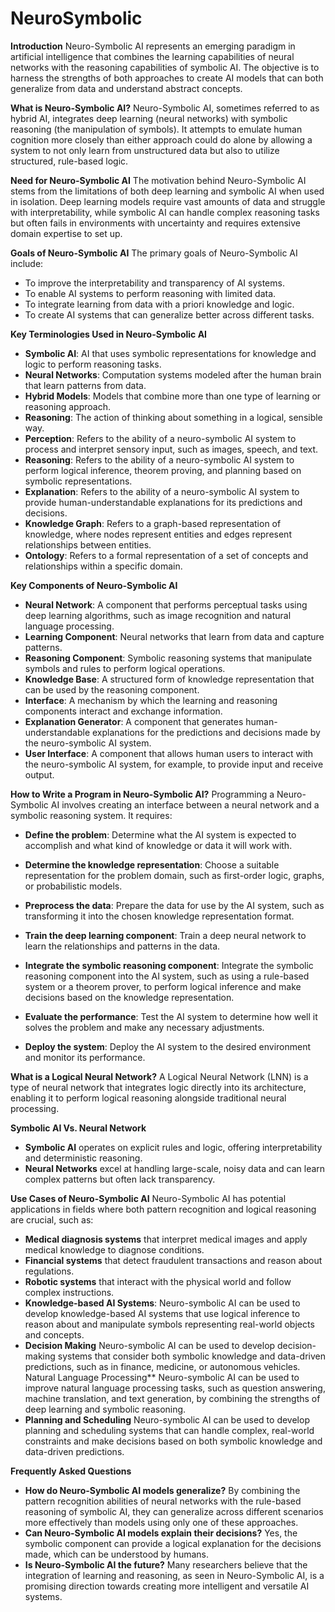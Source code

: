 # NeuroSymbolic

**Introduction**
Neuro-Symbolic AI represents an emerging paradigm in artificial intelligence that combines the learning capabilities of neural networks with the reasoning capabilities of symbolic AI. The objective is to harness the strengths of both approaches to create AI models that can both generalize from data and understand abstract concepts.

**What is Neuro-Symbolic AI?**
Neuro-Symbolic AI, sometimes referred to as hybrid AI, integrates deep learning (neural networks) with symbolic reasoning (the manipulation of symbols). It attempts to emulate human cognition more closely than either approach could do alone by allowing a system to not only learn from unstructured data but also to utilize structured, rule-based logic.

**Need for Neuro-Symbolic AI**
The motivation behind Neuro-Symbolic AI stems from the limitations of both deep learning and symbolic AI when used in isolation. Deep learning models require vast amounts of data and struggle with interpretability, while symbolic AI can handle complex reasoning tasks but often fails in environments with uncertainty and requires extensive domain expertise to set up.

**Goals of Neuro-Symbolic AI**
The primary goals of Neuro-Symbolic AI include:
- To improve the interpretability and transparency of AI systems.
- To enable AI systems to perform reasoning with limited data.
- To integrate learning from data with a priori knowledge and logic.
- To create AI systems that can generalize better across different tasks.

**Key Terminologies Used in Neuro-Symbolic AI**
- **Symbolic AI**: AI that uses symbolic representations for knowledge and logic to perform reasoning tasks.
- **Neural Networks**: Computation systems modeled after the human brain that learn patterns from data.
- **Hybrid Models**: Models that combine more than one type of learning or reasoning approach.
- **Reasoning**: The action of thinking about something in a logical, sensible way.
- **Perception**: Refers to the ability of a neuro-symbolic AI system to process and interpret sensory input, such as images, speech, and text.
- **Reasoning**: Refers to the ability of a neuro-symbolic AI system to perform logical inference, theorem proving, and planning based on symbolic representations.
- **Explanation**: Refers to the ability of a neuro-symbolic AI system to provide human-understandable explanations for its predictions and decisions.
- **Knowledge Graph**: Refers to a graph-based representation of knowledge, where nodes represent entities and edges represent relationships between entities.
- **Ontology**: Refers to a formal representation of a set of concepts and relationships within a specific domain.

**Key Components of Neuro-Symbolic AI**
- **Neural Network**: A component that performs perceptual tasks using deep learning algorithms, such as image recognition and natural language processing.
- **Learning Component**: Neural networks that learn from data and capture patterns.
- **Reasoning Component**: Symbolic reasoning systems that manipulate symbols and rules to perform logical operations.
- **Knowledge Base**: A structured form of knowledge representation that can be used by the reasoning component.
- **Interface**: A mechanism by which the learning and reasoning components interact and exchange information.
- **Explanation Generator**: A component that generates human-understandable explanations for the predictions and decisions made by the neuro-symbolic AI system.
- **User Interface**: A component that allows human users to interact with the neuro-symbolic AI system, for example, to provide input and receive output.

**How to Write a Program in Neuro-Symbolic AI?**
Programming a Neuro-Symbolic AI involves creating an interface between a neural network and a symbolic reasoning system. It requires:

- **Define the problem**: Determine what the AI system is expected to accomplish and what kind of knowledge or data it will work with.

- **Determine the knowledge representation**: Choose a suitable representation for the problem domain, such as first-order logic, graphs, or probabilistic models.

- **Preprocess the data**: Prepare the data for use by the AI system, such as transforming it into the chosen knowledge representation format.

- **Train the deep learning component**: Train a deep neural network to learn the relationships and patterns in the data.

- **Integrate the symbolic reasoning component**: Integrate the symbolic reasoning component into the AI system, such as using a rule-based system or a theorem prover, to perform logical inference and make decisions based on the knowledge representation.

- **Evaluate the performance**: Test the AI system to determine how well it solves the problem and make any necessary adjustments.

- **Deploy the system**: Deploy the AI system to the desired environment and monitor its performance.

**What is a Logical Neural Network?**
A Logical Neural Network (LNN) is a type of neural network that integrates logic directly into its architecture, enabling it to perform logical reasoning alongside traditional neural processing.

**Symbolic AI Vs. Neural Network**
- **Symbolic AI** operates on explicit rules and logic, offering interpretability and deterministic reasoning.
- **Neural Networks** excel at handling large-scale, noisy data and can learn complex patterns but often lack transparency.

**Use Cases of Neuro-Symbolic AI**
Neuro-Symbolic AI has potential applications in fields where both pattern recognition and logical reasoning are crucial, such as:
- **Medical diagnosis systems** that interpret medical images and apply medical knowledge to diagnose conditions.
- **Financial systems** that detect fraudulent transactions and reason about regulations.
- **Robotic systems** that interact with the physical world and follow complex instructions.
- **Knowledge-based AI Systems**: Neuro-symbolic AI can be used to develop knowledge-based AI systems that use logical inference to reason about and manipulate symbols representing real-world objects and concepts.
- **Decision Making** Neuro-symbolic AI can be used to develop decision-making systems that consider both symbolic knowledge and data-driven predictions, such as in finance, medicine, or autonomous vehicles.
Natural Language Processing** Neuro-symbolic AI can be used to improve natural language processing tasks, such as question answering, machine translation, and text generation, by combining the strengths of deep learning and symbolic reasoning.
- **Planning and Scheduling** Neuro-symbolic AI can be used to develop planning and scheduling systems that can handle complex, real-world constraints and make decisions based on both symbolic knowledge and data-driven predictions.

**Frequently Asked Questions**
- **How do Neuro-Symbolic AI models generalize?** By combining the pattern recognition abilities of neural networks with the rule-based reasoning of symbolic AI, they can generalize across different scenarios more effectively than models using only one of these approaches.
- **Can Neuro-Symbolic AI models explain their decisions?** Yes, the symbolic component can provide a logical explanation for the decisions made, which can be understood by humans.
- **Is Neuro-Symbolic AI the future?** Many researchers believe that the integration of learning and reasoning, as seen in Neuro-Symbolic AI, is a promising direction towards creating more intelligent and versatile AI systems.